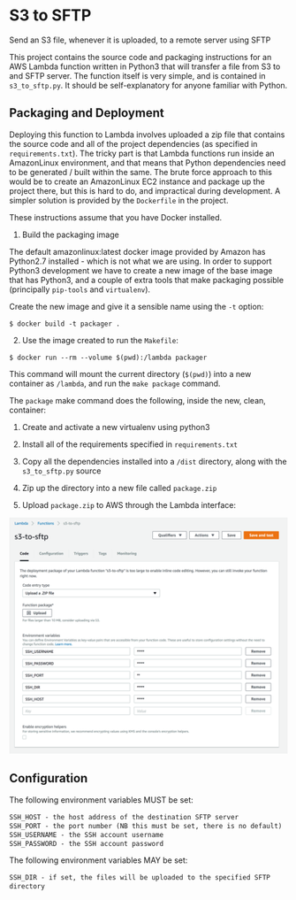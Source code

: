 S3 to SFTP
==========

Send an S3 file, whenever it is uploaded, to a remote server using SFTP

This project contains the source code and packaging instructions for an AWS Lambda function written in Python3 that will transfer a file from S3 to and SFTP server. The function itself is very simple, and is contained in `s3_to_sftp.py`. It should be self-explanatory for anyone familiar with Python.

Packaging and Deployment
------------------------

Deploying this function to Lambda involves uploaded a zip file that contains the source code and all of the project dependencies (as specified in `requirements.txt`). The tricky part is that Lambda functions run inside an AmazonLinux environment, and that means that Python dependencies need to be generated / built within the same. The brute force approach to this would be to create an AmazonLinux EC2 instance and package up the project there, but this is hard to do, and impractical during development. A simpler solution is provided by the `Dockerfile` in the project.

These instructions assume that you have Docker installed.

1. Build the packaging image

The default amazonlinux:latest docker image provided by Amazon has Python2.7 installed - which is not what we are using. In order to support Python3 development we have to create a new image of the base image that has Python3, and a couple of extra tools that make packaging possible (principally `pip-tools` and `virtualenv`).

Create the new image and give it a sensible name using the `-t` option:

```shell
$ docker build -t packager .
```

2. Use the image created to run the `Makefile`:

```shell
$ docker run --rm --volume $(pwd):/lambda packager
```

This command will mount the current directory (`$(pwd)`) into a new container as `/lambda`, and run the `make package` command.

The `package` make command does the following, inside the new, clean, container:

1. Create and activate a new virtualenv using python3
2. Install all of the requirements specified in `requirements.txt`
3. Copy all the dependencies installed into a `/dist` directory, along with the `s3_to_sftp.py` source
4. Zip up the directory into a new file called `package.zip`

3. Upload `package.zip` to AWS through the Lambda interface:

<img src="screenshots/lambda-configuration.png" />

Configuration
-------------

The following environment variables MUST be set:

    SSH_HOST - the host address of the destination SFTP server
    SSH_PORT - the port number (NB this must be set, there is no default)
    SSH_USERNAME - the SSH account username
    SSH_PASSWORD - the SSH account password

The following environment variables MAY be set:

    SSH_DIR - if set, the files will be uploaded to the specified SFTP directory
